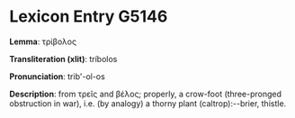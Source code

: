 # Lexicon Entry G5146

**Lemma**: τρίβολος

**Transliteration (xlit)**: tríbolos

**Pronunciation**: trib'-ol-os

**Description**:
from τρεῖς and βέλος; properly, a crow-foot (three-pronged obstruction in war), i.e. (by analogy) a thorny plant (caltrop):--brier, thistle.
